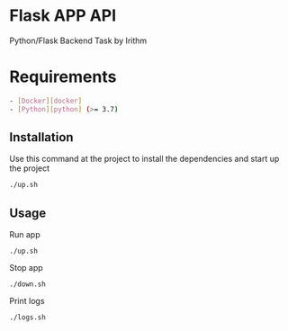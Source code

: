 # Flask APP API

Python/Flask Backend Task by Irithm

# Requirements
```bash
- [Docker][docker]
- [Python][python] (>= 3.7)
```

## Installation

Use this command at the project to install the dependencies and start up the project

```bash
./up.sh
```

## Usage

Run app
```
./up.sh
```

Stop app
```
./down.sh
```

Print logs
```
./logs.sh
```